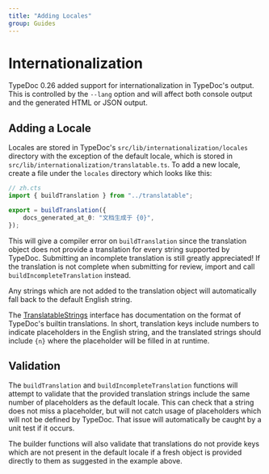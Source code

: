 ```yaml
---
title: "Adding Locales"
group: Guides
---
```


# Internationalization

TypeDoc 0.26 added support for internationalization in TypeDoc's output.
This is controlled by the `--lang` option and will affect both console output
and the generated HTML or JSON output.

## Adding a Locale

Locales are stored in TypeDoc's `src/lib/internationalization/locales` directory
with the exception of the default locale, which is stored in
`src/lib/internationalization/translatable.ts`. To add a new locale, create a file
under the `locales` directory which looks like this:

```ts
// zh.cts
import { buildTranslation } from "../translatable";

export = buildTranslation({
    docs_generated_at_0: "文档生成于 {0}",
});
```

This will give a compiler error on `buildTranslation` since the translation object
does not provide a translation for every string supported by TypeDoc. Submitting an
incomplete translation is still greatly appreciated! If the translation is not complete
when submitting for review, import and call `buildIncompleteTranslation` instead.

Any strings which are not added to the translation object will automatically fall back
to the default English string.

The [TranslatableStrings](https://typedoc.org/api/interfaces/TranslatableStrings.html)
interface has documentation on the format of TypeDoc's builtin translations. In short,
translation keys include numbers to indicate placeholders in the English string, and
the translated strings should include `{n}` where the placeholder will be filled in at
runtime.

## Validation

The `buildTranslation` and `buildIncompleteTranslation` functions will attempt to
validate that the provided translation strings include the same number of
placeholders as the default locale. This can check that a string does not miss a
placeholder, but will not catch usage of placeholders which will not be defined by
TypeDoc. That issue will automatically be caught by a unit test if it occurs.

The builder functions will also validate that translations do not provide keys
which are not present in the default locale if a fresh object is provided directly
to them as suggested in the example above.
